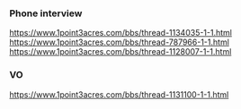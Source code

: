 ### Phone interview
https://www.1point3acres.com/bbs/thread-1134035-1-1.html
https://www.1point3acres.com/bbs/thread-787966-1-1.html
https://www.1point3acres.com/bbs/thread-1128007-1-1.html

### VO
https://www.1point3acres.com/bbs/thread-1131100-1-1.html